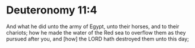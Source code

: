 # Deuteronomy 11:4

And what he did unto the army of Egypt, unto their horses, and to their chariots; how he made the water of the Red sea to overflow them as they pursued after you, and [how] the LORD hath destroyed them unto this day;